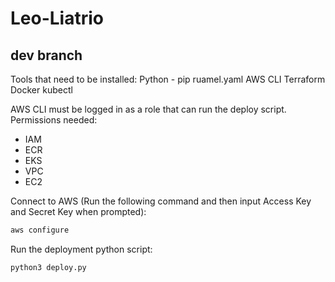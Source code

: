 # Leo-Liatrio

## dev branch

Tools that need to be installed:
Python
    - pip ruamel.yaml
AWS CLI
Terraform
Docker
kubectl

AWS CLI must be logged in as a role that can run the deploy script.
Permissions needed:
- IAM
- ECR
- EKS
- VPC
- EC2

Connect to AWS (Run the following command and then input Access Key and Secret Key when prompted):

```sh
aws configure
```

Run the deployment python script:

```sh
python3 deploy.py
```
